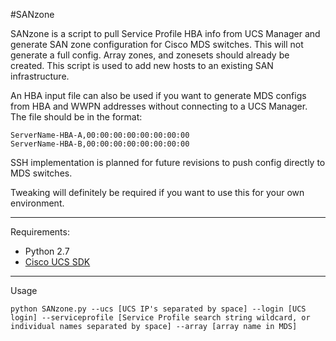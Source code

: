 #SANzone

SANzone is a script to pull Service Profile HBA info from UCS Manager and generate SAN zone configuration for Cisco MDS switches. This will not generate a full config. Array zones, and zonesets should already be created. This script is used to add new hosts to an existing SAN infrastructure.

An HBA input file can also be used if you want to generate MDS configs from HBA and WWPN addresses without connecting to a UCS Manager. The file should be in the format:
```
ServerName-HBA-A,00:00:00:00:00:00:00:00
ServerName-HBA-B,00:00:00:00:00:00:00:00
```
SSH implementation is planned for future revisions to push config directly to MDS switches.

Tweaking will definitely be required if you want to use this for your own environment.

---
Requirements:

- Python 2.7
- [Cisco UCS SDK](https://communities.cisco.com/docs/DOC-37174)

---
Usage
```
python SANzone.py --ucs [UCS IP's separated by space] --login [UCS login] --serviceprofile [Service Profile search string wildcard, or individual names separated by space] --array [array name in MDS]
```
